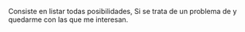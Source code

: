 Consiste en listar todas posibilidades, 
Si se trata de un problema de y quedarme con las que me interesan.